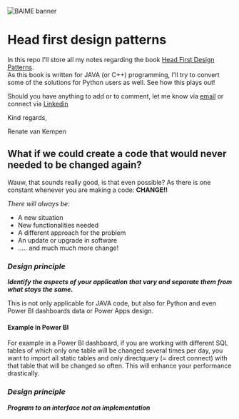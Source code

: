 ﻿﻿﻿﻿﻿﻿﻿﻿![BAIME banner](https://user-images.githubusercontent.com/47600826/89530907-9b3f6480-d7ef-11ea-9849-27617f6025cf.png)

# Head first design patterns

In this repo I'll store all my notes regarding the book [Head First Design Patterns](https://www.bol.com/nl/f/head-first-design-patterns/34499843/).  
As this book is written for JAVA (or C++) programming, I'll try to convert some of the solutions for Python users as well. 
See how this plays out! 


Should you have anything to add or to comment, let me know via [email](renate@baime.nl) or connect via [Linkedin](https://www.linkedin.com/in/renatevankempen/)


Kind regards, 

Renate van Kempen


## What if we could create a code that would never needed to be changed again? 

Wauw, that sounds really good, is that even possible? As there is one constant whenever you are making a code:  **CHANGE!!**

_There will always be:_ 
- A new situation
- New functionalities needed
- A different approach for the problem
- An update or upgrade in software
- ….. and much much more change!  


### _**Design principle**_
_**Identify the aspects of your application that vary and separate them from what stays the same.**_

This is not only applicable for JAVA code, but also for Python and even Power BI dashboards data or Power Apps design.

#### Example in Power BI
For example in a Power BI dashboard, if you are working with different SQL tables of which only one table will be changed several times per day, you want to import all static tables and only directquery (= direct connect) with that table that will be changed so often. This will enhance your performance drastically. 

### _**Design principle**_
_**Program to an interface not an implementation**_






